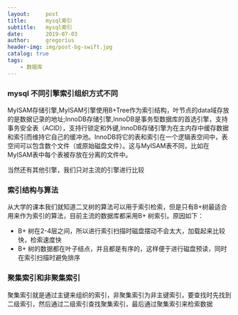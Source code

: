 ```yaml
---
layout:     post
title:      mysql索引
subtitle:   mysql索引
date:       2019-07-03
author:     gregorius
header-img: img/post-bg-swift.jpg
catalog: true
tags:
    - 数据库
---
```



### mysql 不同引擎索引组织方式不同

MyISAM存储引擎,MyISAM引擎使用B+Tree作为索引结构，叶节点的data域存放的是数据记录的地址;InnoDB存储引擎,InnoDB是事务型数据库的首选引擎，支持事务安全表（ACID），支持行锁定和外键,InnoDB存储引擎为在主内存中缓存数据和索引而维持它自己的缓冲池。InnoDB将它的表和索引在一个逻辑表空间中，表空间可以包含数个文件（或原始磁盘文件）。这与MyISAM表不同，比如在MyISAM表中每个表被存放在分离的文件中。

当然还有其他引擎，我们只对主流的引擎进行比较

### 索引结构与算法

从大学的课本我们就知道二叉树的算法可以用于索引检索，但是只有B+树最适合用来作为索引的算法，目前主流的数据库都采用B+ 树索引。原因如下：

- B+ 树在2-4层之间，所以进行索引扫描时磁盘摆动不会太大，加载起来比较快，检索速度快
- B+ 树的数据都在叶子结点，并且都是有序的，这样便于进行磁盘预读，同时在索引扫描时避免排序
  
### 聚集索引和非聚集索引

聚集索引就是通过主键来组织的索引，非聚集索引为非主键索引，要查找时先找到二级索引，然后通过二级索引查找聚集索引，最后通过聚集索引来检索数据
